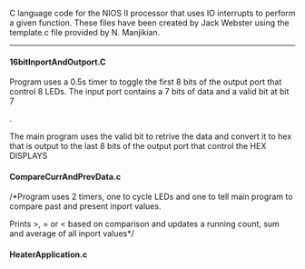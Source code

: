 C language code for the NIOS II processor that uses IO interrupts to perform a given function. These files have been created by Jack Webster using the template.c file provided by N. Manjikian.

---

<h4>16bitInportAndOutport.C</h4>
<p>Program uses a 0.5s timer to toggle the first 8 bits of the output port that control 8 LEDs.
The input port contains a 7 bits of data and a valid bit at bit 7</p>.
<p> The main program uses the valid bit to retrive the data and convert it to hex that is output to the last 8 bits of the output port that control the HEX DISPLAYS</p>

<h4>CompareCurrAndPrevData.c</h4>
<p>/*Program uses 2 timers, one to cycle LEDs and one to tell main program to compare past and present inport values.</p>
<p>Prints >, = or < based on comparison and updates a running count, sum and average of all inport values*/</p>

<h4>HeaterApplication.c</h4>
<p></p>

